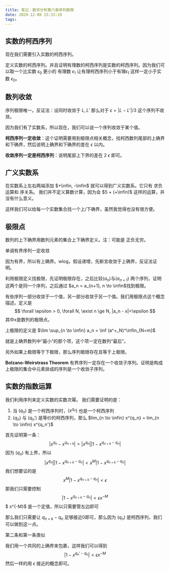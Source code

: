 ```yaml
---
title: 笔记：数学分析第六章序列极限
date: 2020-12-08 15:33:19
tags:
---
```


## 实数的柯西序列

现在我们需要引入实数的柯西序列。

定义实数的柯西序列。并且证明有理数的柯西序列是实数的柯西序列。因为我们可以取一个比实数 $\epsilon_0$ 更小的 有理数 $\epsilon_1$ 让有理柯西序列小于有理$\epsilon_1$ 这样一定小于实数 $\epsilon_0$。

## 数列收敛

序列极限唯一。反证法：设同时收敛于 $L,L'$ 那么对于 $\epsilon = |L-L'|/3$ 这个序列不收敛。

因为我们有了实数系，所以现在，我们可以说一个序列收敛于某个值。

**柯西序列一定收敛**：这个证明需要用到极限点相关概念，找柯西数列尾部的上确界和下确界，然后说明上确界和下确界的差在 $\epsilon$ 以内。

**收敛序列一定是柯西序列**：说明尾部上下界的差在 2 $\epsilon$ 即可。



## 广义实数系

在实数系上左右两端添加 $+\infin, -\infin$ 就可以得到广义实数系。它只有 求负 运算和 序关系。 我们并不定义算数计算，因为会 $5 + (+\infin)$ 这样的运算，并没有什么意义。

这样我们可以给每一个实数集合找一个上/下确界，虽然我觉得也没有很方便。



## 极限点

数列的上下确界用数列元素的集合上下确界定义。注：可能是 正负无穷。

单调有界序列一定收敛

因为有界，所以有上确界。wlog，假设递增，先断言收敛于上确界，反证法证明。

利用极限定义找极限，先证明极限存在，之后比较$(a_n)$与$(a_{n+1})$ 两个序列，证明这两个是同一个序列，之后通过 $a_n = a_{n+1}, n \to \infin$找到极限。

有些序列一部分收敛于一个值，另一部分收敛于另一个值。我们用极限点这个概念描述。定义是 
$$
\forall \epsilon > 0, \forall N, \exist n \ge N, |a_n - x|<\epsilon
$$
其中x是数列的极限点。

上极限的定义是 $\lim \sup_{n \to \infin} a_n = \inf (a^+_N)^\infin_{N=m}$

就是上确界数列中“最小”的那个项，这个项一定在数列“最后”。

另外如果上极限等于下极限，那么序列极限存在且等于上极限。

**Bolzano-Weirstrass Theorem** 有界序列一定存在一个收敛子序列。证明是构成上极限的集合中元素排成的序列是一个收敛子序列。



## 实数的指数运算

我们利用序列来定义实数的实数次幂。 我们需要证明的是：

1. 当 $(q_n)$ 是一个柯西序列时，$(x^{q_n})$ 也是一个柯西序列
2. $(q_n)$ 与 $(q_n')$ 是等价的柯西序列，那么 $lim_{n \to \infin} x^{q_n} = lim_{n \to \infin} x^{q_n'}$

首先证明第一条：
$$
|x^{q_n} - x^{q_{n+k}}| = |x^{q_n}||1-x^{q_{n+k}-q_n}|
$$
因为 $(q_n)$ 有上界，所以
$$
|x^{q_n}||1-x^{q_{n+k}-q_n}| < x^M|1-x^{q_{n+k}-q_n}|
$$
我们想要证的是
$$
x^M|1-x^{q_{n+k}-q_n}| < \epsilon
$$
那我们只需要控制
$$
|1-x^{q_{n+k}-q_n}| < \epsilon x^{-M}
$$
$ x^{-M}$ 是一个定值，所以只需要管左边即可

那么我们只需要让 $q_{n+k}-q_n$ 足够接近0即可，那么因为 $(q_n)$ 是柯西序列，我们可以做到这一点。

第二条和第一条类似

我们用一个共同的上确界来包裹，这样我们可以得到
$$
|1-x^{q_{n}'-q_n}| < \epsilon x^{-M}
$$
然后一样的用 $\epsilon$ 接近的概念即可。